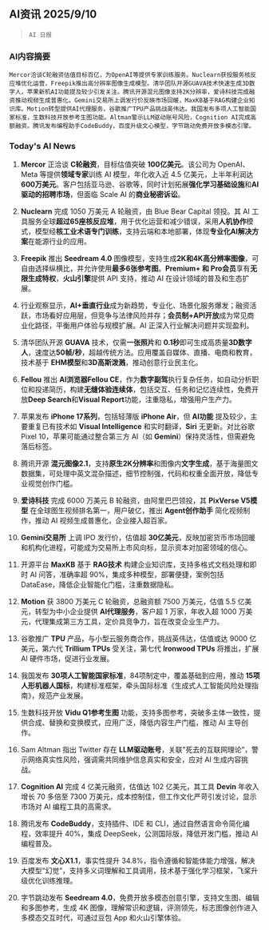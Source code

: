 ## AI资讯 2025/9/10

>  `AI 日报` 



### **AI内容摘要**

```
Mercor洽谈C轮融资估值目标百亿，为OpenAI等提供专家训练服务。Nuclearn获投服务核反应堆优化运营，Freepik推出高分辨率图像生成模型。清华团队开源GUAVA技术快速生成3D数字人，苹果新机AI功能提及较少引发关注。腾讯开源混元图像支持2K分辨率，爱诗科技完成融资推动视频生成普惠化。Gemini交易所上调发行价反映市场回暖，MaxKB基于RAG构建企业知识库。Motion转型提供AI代理服务，谷歌推广TPU产品挑战英伟达。我国发布多项人工智能国家标准，生数科技开放参考生图功能。Altman警示LLM驱动账号风险，Cognition AI完成高额融资。腾讯发布编程助手CodeBuddy，百度升级文心模型，字节跳动免费开放多模态引擎。
```



### **Today's AI News**

1.  **Mercor** 正洽谈 **C轮融资**，目标估值突破 **100亿美元**。该公司为 OpenAI、Meta 等提供**领域专家**训练 AI 模型，年化收入近 4.5 亿美元，上半年利润达 **600万美元**。客户包括亚马逊、谷歌等，同时计划拓展**强化学习基础设施**和**AI驱动的招聘市场**，但面临 Scale AI 的**商业秘密诉讼**。

2.  **Nuclearn** 完成 1050 万美元 A 轮融资，由 Blue Bear Capital 领投。其 AI 工具服务全球**超过65座核反应堆**，用于优化运营和减少错误，采用**人机协作**模式，模型经**核工业术语专门训练**，支持云端和本地部署，体现**专业化AI解决方案**在能源行业的应用。

3.  **Freepik** 推出 **Seedream 4.0** 图像模型，支持生成**2K和4K高分辨率图像**，可自由选择纵横比，并允许使用**最多6张参考图**。**Premium+ 和 Pro会员**享有**无限生成特权**，**火山引擎**提供 API 支持，推动 AI 在设计领域的普及和生态扩展。

4.  行业观察显示，**AI+垂直行业**成为新趋势，专业化、场景化服务爆发；融资活跃，市场看好应用层，但竞争与法律风险并存；**会员制+API开放**成为常见商业化路径，平衡用户体验与规模扩展。AI 正深入行业解决问题并实现盈利。

5.  清华团队开源 **GUAVA** 技术，仅需**一张照片**和 **0.1秒**即可生成高质量**3D数字人**，速度达**50帧/秒**，超越传统方法。应用覆盖自媒体、直播、电商和教育，技术基于 **EHM模型**和**3D高斯泼溅**，推动创意行业民主化。

6.  **Fellou** 推出 **AI浏览器Fellou CE**，作为**数字副驾**执行复杂任务，如自动分析职位和投递简历，构建**无缝体验连续体**，包括交互、任务和记忆连续性，免费开放**Deep Search**和**Visual Report**功能，注重隐私，增强用户生产力。

7.  苹果发布 **iPhone 17系列**，包括轻薄版 **iPhone Air**，但 **AI功能** 提及较少，主要重复已有技术如 **Visual Intelligence** 和实时翻译，**Siri** 无更新。对比谷歌 Pixel 10，苹果可能通过整合第三方 AI（如 **Gemini**）保持灵活性，但需避免落后标签。

8.  腾讯开源 **混元图像2.1**，支持**原生2K分辨率**和图像内**文字生成**，基于海量图文数据集，可处理中英文混杂描述，细节控制强，代码和权重全面开放，降低专业视觉创作门槛。

9.  **爱诗科技** 完成 6000 万美元 B 轮融资，由阿里巴巴领投，其 **PixVerse V5模型** 在全球图生视频排名第一，用户破亿，推出 **Agent创作助手** 简化视频制作，推动 AI 视频生成普惠化，企业接入超百家。

10. **Gemini交易所** 上调 IPO 发行价，估值超 **30亿美元**，反映加密货币市场回暖和机构化进程，可能成为交易所上市风向标，显示资本对加密领域的信心。

11. 开源平台 **MaxKB** 基于 **RAG技术** 构建企业知识库，支持多格式文档处理和即时 AI 问答，准确率超 90%，集成多种模型，部署便捷，案例包括 DataEase，降低企业智能化门槛，注重数据隐私。

12. **Motion** 获 3800 万美元 C 轮融资，总融资额 7500 万美元，估值 5.5 亿美元，转型为中小企业提供 **AI代理服务**，客户超 1 万家，年收入超 1000 万美元，代理集成第三方工具，定价具竞争力，旨在改变企业生产力。

13. 谷歌推广 **TPU** 产品，与小型云服务商合作，挑战英伟达，估值或达 9000 亿美元，第六代 **Trillium TPUs** 受关注，第七代 **Ironwood TPUs** 将推出，扩展 AI 硬件市场，促进行业发展。

14. 我国发布 **30项人工智能国家标准**，84项制定中，覆盖基础到应用，推动 **15项人形机器人国标**，构建标准框架，牵头国际标准《生成式人工智能风险处理指南》，规范产业发展。

15. 生数科技开放 **Vidu Q1参考生图** 功能，支持多图参考，突破多主体一致性，提供合成、替换和变换模式，应用广泛，降低内容生产门槛，推动 AI 主导创作。

16. Sam Altman 指出 Twitter 存在 **LLM驱动账号**，关联"死去的互联网理论”，警示网络真实性风险，强调需共同维护信息真实和安全，应对 AI 生成内容挑战。

17. **Cognition AI** 完成 4 亿美元融资，估值达 102 亿美元，其工具 **Devin** 年收入增长 70 多倍至 7300 万美元，成本控制佳，但工作文化严苛引发讨论，显示市场对 AI 编程工具的高需求。

18. 腾讯发布 **CodeBuddy**，支持插件、IDE 和 CLI，通过自然语言命令简化编程，效率提升 40%，集成 DeepSeek，公测国际版，降低开发门槛，推动 AI 编程普及。

19. 百度发布 **文心X1.1**，事实性提升 34.8%，指令遵循和智能体能力增强，解决大模型"幻觉”，支持多义词理解和工具调用，技术基于强化学习框架，飞桨升级优化训练推理。

20. 字节跳动发布 **Seedream 4.0**，免费开放多模态创意引擎，支持文生图、编辑和多图参考，生成 4K 图像，理解常识和逻辑，评测领先，标志图像创作进入多模态交互时代，可通过豆包 App 和火山引擎体验。